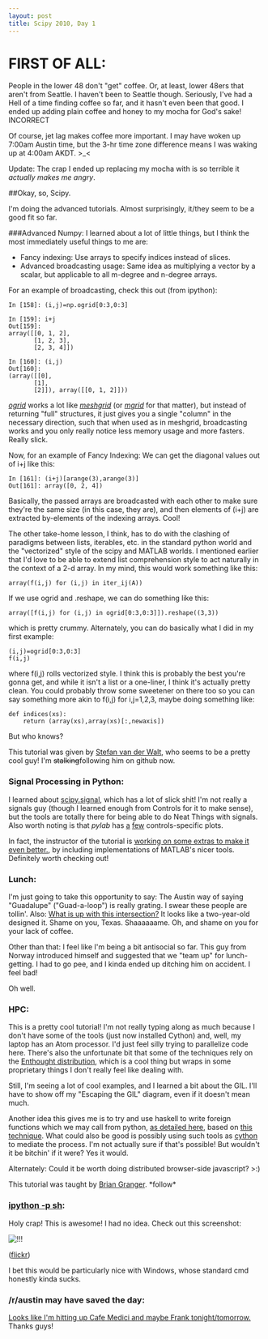 ```yaml
---
layout: post
title: Scipy 2010, Day 1
---
```


# FIRST OF ALL:

People in the lower 48 don't "get" coffee. Or, at least, lower 48ers that aren't from Seattle. I haven't been to Seattle though.  Seriously, I've had a Hell of a time finding coffee so far, and it hasn't even been that good. I ended up adding  plain coffee and honey to my mocha for God's sake! INCORRECT

Of course, jet lag makes coffee more important. I may have woken up 7:00am Austin time, but the 3-hr time zone difference means I was waking up at 4:00am AKDT. >_<

Update: The crap I ended up replacing my mocha with is so terrible it *actually makes me angry*.

##Okay, so, Scipy.

I'm doing the advanced tutorials. Almost surprisingly, it/they seem to be a good fit so far.

###Advanced Numpy:
I learned about a lot of little things, but I think the most immediately useful things to me are:

* Fancy indexing: Use arrays to specify indices instead of slices.
* Advanced broadcasting usage: Same idea as multiplying a vector by a scalar, but applicable to all m-degree and n-degree arrays.

For an example of broadcasting, check this out (from ipython):

    In [158]: (i,j)=np.ogrid[0:3,0:3]
    
    In [159]: i+j
    Out[159]: 
    array([[0, 1, 2],
           [1, 2, 3],
           [2, 3, 4]])

    In [160]: (i,j)
    Out[160]: 
    (array([[0],
           [1],
           [2]]), array([[0, 1, 2]]))

[*ogrid*](http://docs.scipy.org/doc/numpy/reference/generated/numpy.ogrid.html) works a lot like [*meshgrid*](http://www.mathworks.com/access/helpdesk/help/techdoc/ref/meshgrid.html) (or [*mgrid*](http://docs.scipy.org/doc/numpy/reference/generated/numpy.mgrid.html) for that matter), but instead of returning "full" structures, it just gives you a single "column" in the necessary direction, such that when used as in meshgrid, broadcasting works and you only really notice less memory usage and more fasters. Really slick.

Now, for an example of Fancy Indexing: We can get the diagonal values out of i+j like this:

    In [161]: (i+j)[arange(3),arange(3)]
    Out[161]: array([0, 2, 4])

Basically, the passed arrays are broadcasted with each other to make sure they're the same size (in this case, they are), and then elements of (i+j) are extracted by-elements of the indexing arrays. Cool!

The other take-home lesson, I think, has to do with the clashing of paradigms between lists, iterables, etc. in the standard python world and the "vectorized" style of the scipy and MATLAB worlds. I mentioned earlier that I'd love to be able to extend list comprehension style to act naturally in the context of a 2-d array. In my mind, this would work something like this:

    array(f(i,j) for (i,j) in iter_ij(A))

If we use ogrid and .reshape, we can do something like this:

    array([f(i,j) for (i,j) in ogrid[0:3,0:3]]).reshape((3,3))

which is pretty crummy. Alternately, you can do basically what I did in my first example:

    (i,j)=ogrid[0:3,0:3]
    f(i,j)

where f(i,j) rolls vectorized style. I think this is probably the best you're gonna get, and while it isn't a list or a one-liner, I think it's actually pretty clean. You could probably throw some sweetener on there too so you can say something more akin to f(i,j) for i,j=1,2,3, maybe doing something like:

    def indices(xs):
        return (array(xs),array(xs)[:,newaxis])

But who knows?

This tutorial was given by [Stefan van der Walt](http://mentat.za.net/), who seems to be a pretty cool guy! I'm <s>stalking</s>following him on github now.


### Signal Processing in Python:

I learned about [scipy.signal](http://docs.scipy.org/doc/scipy/reference/signal.html), which has a lot of slick shit! I'm not really a signals guy (though I learned enough from Controls for it to make sense), but the tools are totally there for being able to do Neat Things with signals. Also worth noting is that *pylab* has [a](http://duckduckgo.com/?q=pyplot+psd) [few](http://mouseabuse.co.uk/blog/spectrogram-python) controls-specific plots.

In fact, the instructor of the tutorial is [working on some extras to make it even better.](http://python-control.sourceforge.net/), by including implementations of MATLAB's nicer tools. Definitely worth checking out!

### Lunch:

I'm just going to take this opportunity to say: The Austin way of saying "Guadalupe" ("Guad-a-loop") is really grating. I swear these people are tollin'. Also: [What is up with this intersection?](http://maps.google.com/maps?&ll=30.281718,-97.741798&spn=0.000427,0.00086&t=k&z=20) It looks like a two-year-old designed it. Shame on you, Texas. Shaaaaaame. Oh, and shame on you for your lack of coffee.

Other than that: I feel like I'm being a bit antisocial so far. This guy from Norway introduced himself and suggested that we "team up" for lunch-getting.  I had to go pee, and I kinda ended up ditching him on accident. I feel bad!

Oh well.

### HPC:

This is a pretty cool tutorial! I'm not really typing along as much because I don't have some of the tools (just now installed Cython) and, well, my laptop has an Atom processor. I'd just feel silly trying to parallelize code here. There's also the unfortunate bit that some of the techniques rely on the [Enthought distribution](http://www.enthought.com/products/epd.php), which is a cool thing but wraps in some proprietary things I don't really feel like dealing with.

Still, I'm seeing a lot of cool examples, and I learned a bit about the GIL. I'll have to show off my "Escaping the GIL" diagram, even if it doesn't mean much.

Another idea this gives me is to try and use haskell to write foreign functions which we may call from python, [as detailed here](http://wiki.python.org/moin/PythonVsHaskell), based on [this technique](http://weblog.haskell.cz/pivnik/building-a-shared-library-in-haskell/). What could also be good is possibly using such tools as [cython](http://cython.org/) to mediate the process. I'm not actually sure if that's possible! But wouldn't it be bitchin' if it were? Yes it would.

Alternately: Could it be worth doing distributed browser-side javascript? >:)

This tutorial was taught by [Brian Granger](http://github.com/ellisonbg). \*follow\*

### [ipython -p sh](http://ipython.scipy.org/moin/Cookbook/ShProfile):

Holy crap! This is awesome! I had no idea. Check out this screenshot:

![!!!](http://farm5.static.flickr.com/4081/4743309891_80b0db9633.jpg)

([flickr](http://www.flickr.com/photos/jesusabdullah/4743309891/sizes/l/))

I bet this would be particularly nice with Windows, whose standard cmd honestly kinda sucks.

### /r/austin may have saved the day:

[Looks like I'm hitting up Cafe Medici and maybe Frank tonight/tomorrow.](http://www.reddit.com/r/Austin/comments/cjvnz/where_can_i_find_a_halfdecent_cup_of_coffee/) Thanks guys!

